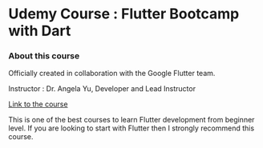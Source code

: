 # Udemy Course : Flutter Bootcamp with Dart   
### About this course   
Officially created in collaboration with the Google Flutter team.   
   
Instructor : Dr. Angela Yu, Developer and Lead Instructor   

[Link to the course](https://www.udemy.com/course/flutter-bootcamp-with-dart/)   

This is one of the best courses to learn Flutter development from beginner level. If you are looking to start with Flutter then I strongly recommend this course.
